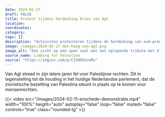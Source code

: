 ```yaml
---
date: 2024-02-27
draft: FALSE
title: Protest tijdens herdenking Dries van Agt
location: 
coordinates: 
category: 
tags: []
description: "Activisten protesteren tijdens de herdenking van oud-premier Dries van Agt, die op 5 februari 2024 op 93-jarige leeftijd overleed. De personen houden een Palestijnse vlag op, en schreeuwen: 'Jullie moeten je allemaal schamen!', 'Neem jullie verantwoordelijkheid!', en (in het Engels) 'Bevrijd Palestina! Eén oplossing: revolutie!'. "
image: /images/2024-02-27-den-haag-van-agt.png
image_alt: "Een zicht op een open zaal met een oplopende tribute met blauwe en houten zitgedeeltes, waarin op de meeste plaatsen mensen staan. Op een balustrade op de eerste verdieping staan ook mensen. Eén van hen houdt een Palestijnse vlag over de rand van de balustrade."
source_name: Limburg for Palestine
source: "https://imginn.com/p/C33HDhGrwMu"
---
```

Van Agt streed in zijn latere jaren fel voor Palestijnse rechten. Dit in tegenstelling tot de houding in het huidige Nederlandse parlement, dat de zionistische bezetting van Palestina steunt in plaats op te komen voor mensenrechten.

{{< video src="/images/2024-02-11-enschede-demonstratie.mp4" width="100%" height="auto" autoplay="false" loop="false" muted="false" controls="true" class="rounded-lg" >}}